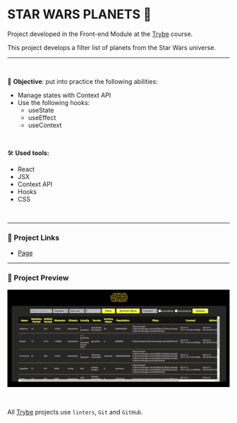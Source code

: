 # STAR WARS PLANETS 👾

Project developed in the Front-end Module at the [Trybe](https://www.betrybe.com/) course.

This project develops a filter list of planets from the Star Wars universe.

---
<br/>

🎯 **Objective**: put into practice the following abilities:
* Manage states with Context API
* Use the following hooks:
  * useState
  * useEffect
  * useContext

<br/>

🛠️ **Used tools:**
* React
* JSX
* Context API
* Hooks
* CSS

<br/>

---

### 🔗 Project Links
* [Page](https://queite.github.io/trybewallet/#/)

---

### 🔎 Project Preview
<img src="./src/img/starwars.gif" width="800" />

&nbsp;

All [Trybe](https://www.betrybe.com/) projects use `linters`, `Git` and `GitHub`.
